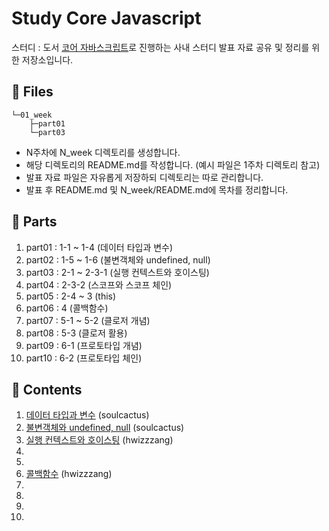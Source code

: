 # Study Core Javascript

스터디 : 도서 [코어 자바스크립트](https://www.aladin.co.kr/shop/wproduct.aspx?ItemId=206513031)로 진행하는 사내 스터디 발표 자료 공유 및 정리를 위한 저장소입니다.

## 📁 Files

```tree
└─01_week
    ├─part01
    └─part03
```

-   N주차에 N_week 디렉토리를 생성합니다.
-   해당 디렉토리의 README.md를 작성합니다. (예시 파일은 1주차 디렉토리 참고)
-   발표 자료 파일은 자유롭게 저장하되 디렉토리는 따로 관리합니다.
-   발표 후 README.md 및 N_week/README.md에 목차를 정리합니다.

## 📑 Parts

1. part01 : 1-1 ~ 1-4 (데이터 타입과 변수)
2. part02 : 1-5 ~ 1-6 (불변객체와 undefined, null)
3. part03 : 2-1 ~ 2-3-1 (실행 컨텍스트와 호이스팅)
4. part04 : 2-3-2 (스코프와 스코프 체인)
5. part05 : 2-4 ~ 3 (this)
6. part06 : 4 (콜백함수)
7. part07 : 5-1 ~ 5-2 (클로저 개념)
8. part08 : 5-3 (클로저 활용)
9. part09 : 6-1 (프로토타입 개념)
10. part10 : 6-2 (프로토타입 체인)

## 📝 Contents

1. [데이터 타입과 변수](01_week/part01/README.md) (soulcactus)
2. [불변객체와 undefined, null](02_week/part02/README.md) (soulcactus)
3. [실행 컨텍스트와 호이스팅](01_week/part03/README.md) (hwizzzang)
4.
5.
6. [콜백함수](02_week/part06/README.md) (hwizzzang)
7.
8.
9.
10.
